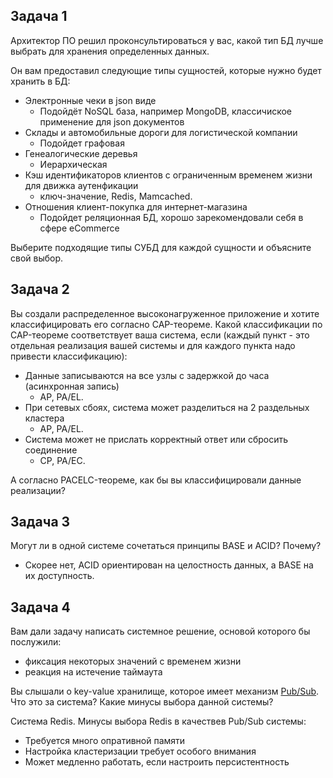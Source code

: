 ## Задача 1

Архитектор ПО решил проконсультироваться у вас, какой тип БД лучше выбрать для хранения определенных данных.

Он вам предоставил следующие типы сущностей, которые нужно будет хранить в БД:

- Электронные чеки в json виде 
  - Подойдёт NoSQL база, например MongoDB, классичиское применение для json документов
- Склады и автомобильные дороги для логистической компании
  - Подойдет графовая 
- Генеалогические деревья
  - Иерархическая 
- Кэш идентификаторов клиентов с ограниченным временем жизни для движка аутенфикации
  - ключ-значение, Redis, Mamcached.
- Отношения клиент-покупка для интернет-магазина
  - Подойдет реляционная БД, хорошо зарекомендовали себя в сфере eCommerce

Выберите подходящие типы СУБД для каждой сущности и объясните свой выбор.

## 

## Задача 2

Вы создали распределенное высоконагруженное приложение и хотите классифицировать его согласно CAP-теореме. Какой классификации по CAP-теореме соответствует ваша система, если (каждый пункт - это отдельная реализация вашей системы и для каждого пункта надо привести классификацию):

- Данные записываются на все узлы с задержкой до часа (асинхронная запись)
  - AP, PA/EL.
- При сетевых сбоях, система может разделиться на 2 раздельных кластера
  - AP, PA/EL.
- Система может не прислать корректный ответ или сбросить соединение
  - CP, PA/EC.

А согласно PACELC-теореме, как бы вы классифицировали данные реализации?

## 

## Задача 3

Могут ли в одной системе сочетаться принципы BASE и ACID? Почему?

- Скорее нет, ACID ориентирован на целостность данных, а BASE на их доступность. 

## 

## Задача 4

Вам дали задачу написать системное решение, основой которого бы послужили:

- фиксация некоторых значений с временем жизни
- реакция на истечение таймаута

Вы слышали о key-value хранилище, которое имеет механизм [Pub/Sub](https://habr.com/ru/post/278237/). Что это за система? Какие минусы выбора данной системы?

Система Redis. Минусы выбора Redis в качествев Pub/Sub системы:

- Требуется много опративной памяти
- Настройка кластеризации требует особого внимания
- Может медленно работать, если настроить персистентность

